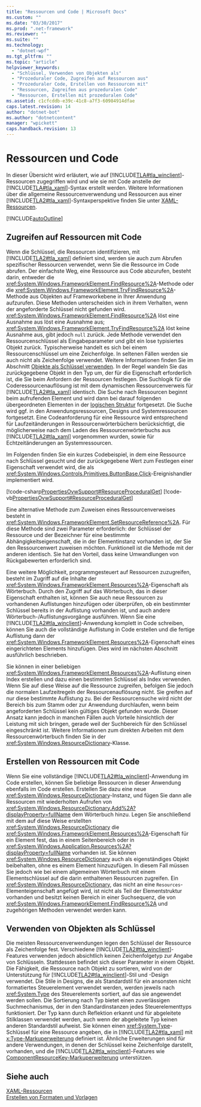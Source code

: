 ```yaml
---
title: "Ressourcen und Code | Microsoft Docs"
ms.custom: ""
ms.date: "03/30/2017"
ms.prod: ".net-framework"
ms.reviewer: ""
ms.suite: ""
ms.technology: 
  - "dotnet-wpf"
ms.tgt_pltfrm: ""
ms.topic: "article"
helpviewer_keywords: 
  - "Schlüssel, Verwenden von Objekten als"
  - "Prozeduraler Code, Zugreifen auf Ressourcen aus"
  - "Prozeduraler Code, Erstellen von Ressourcen mit"
  - "Ressourcen, Zugreifen aus prozeduralen Code"
  - "Ressourcen, Erstellen mit prozeduralen Code"
ms.assetid: c1cfcddb-e39c-41c8-a7f3-60984914dfae
caps.latest.revision: 14
author: "dotnet-bot"
ms.author: "dotnetcontent"
manager: "wpickett"
caps.handback.revision: 13
---
```

# Ressourcen und Code
In dieser Übersicht wird erläutert, wie auf [!INCLUDE[TLA#tla_winclient](../../../../includes/tlasharptla-winclient-md.md)]\-Ressourcen zugegriffen wird und wie sie mit Code anstelle der [!INCLUDE[TLA#tla_xaml](../../../../includes/tlasharptla-xaml-md.md)]\-Syntax erstellt werden.  Weitere Informationen über die allgemeine Ressourcenverwendung und Ressourcen aus einer [!INCLUDE[TLA2#tla_xaml](../../../../includes/tla2sharptla-xaml-md.md)]\-Syntaxperspektive finden Sie unter [XAML\-Ressourcen](../../../../docs/framework/wpf/advanced/xaml-resources.md).  
  
 [!INCLUDE[autoOutline](../Token/autoOutline_md.md)]  
  
<a name="accessing"></a>   
## Zugreifen auf Ressourcen mit Code  
 Wenn die Schlüssel, die Ressourcen identifizieren, mit [!INCLUDE[TLA2#tla_xaml](../../../../includes/tla2sharptla-xaml-md.md)] definiert sind, werden sie auch zum Abrufen spezifischer Ressourcen verwendet, wenn Sie die Ressource im Code abrufen.  Der einfachste Weg, eine Ressource aus Code abzurufen, besteht darin, entweder die <xref:System.Windows.FrameworkElement.FindResource%2A>\-Methode oder die <xref:System.Windows.FrameworkElement.TryFindResource%2A>\-Methode aus Objekten auf Frameworkebene in Ihrer Anwendung aufzurufen.  Diese Methoden unterscheiden sich in ihrem Verhalten, wenn der angeforderte Schlüssel nicht gefunden wird.  <xref:System.Windows.FrameworkElement.FindResource%2A> löst eine Ausnahme aus löst eine Ausnahme aus; <xref:System.Windows.FrameworkElement.TryFindResource%2A> löst keine Ausnahme aus, gibt jedoch `null` zurück.  Jede Methode verwendet den Ressourcenschlüssel als Eingabeparameter und gibt ein lose typisiertes Objekt zurück.  Typischerweise handelt es sich bei einem Ressourcenschlüssel um eine Zeichenfolge. In seltenen Fällen werden sie auch nicht als Zeichenfolge verwendet. Weitere Informationen finden Sie im Abschnitt [Objekte als Schlüssel verwenden](#objectaskey).  In der Regel wandeln Sie das zurückgegebene Objekt in den Typ um, der für die Eigenschaft erforderlich ist, die Sie beim Anfordern der Ressourcen festlegen.  Die Suchlogik für die Coderessourcenauflösung ist mit dem dynamischen Ressourcenverweis für [!INCLUDE[TLA2#tla_xaml](../../../../includes/tla2sharptla-xaml-md.md)] identisch.  Die Suche nach Ressourcen beginnt beim aufrufenden Element und wird dann bei darauf folgenden übergeordneten Elementen in der [logischen Struktur](GTMT) fortgesetzt.  Die Suche wird ggf. in den Anwendungsressourcen, Designs und Systemressourcen fortgesetzt.  Eine Codeanforderung für eine Ressource wird entsprechend für Laufzeitänderungen in Ressourcenwörterbüchern berücksichtigt, die möglicherweise nach dem Laden des Ressourcenwörterbuchs aus [!INCLUDE[TLA2#tla_xaml](../../../../includes/tla2sharptla-xaml-md.md)] vorgenommen wurden, sowie für Echtzeitänderungen an Systemressourcen.  
  
 Im Folgenden finden Sie ein kurzes Codebeispiel, in dem eine Ressource nach Schlüssel gesucht und der zurückgegebene Wert zum Festlegen einer Eigenschaft verwendet wird, die als <xref:System.Windows.Controls.Primitives.ButtonBase.Click>\-Ereignishandler implementiert wird.  
  
 [!code-csharp[PropertiesOvwSupport#ResourceProceduralGet](../../../../samples/snippets/csharp/VS_Snippets_Wpf/PropertiesOvwSupport/CSharp/page3.xaml.cs#resourceproceduralget)]
 [!code-vb[PropertiesOvwSupport#ResourceProceduralGet](../../../../samples/snippets/visualbasic/VS_Snippets_Wpf/PropertiesOvwSupport/visualbasic/page3.xaml.vb#resourceproceduralget)]  
  
 Eine alternative Methode zum Zuweisen eines Ressourcenverweises besteht in <xref:System.Windows.FrameworkElement.SetResourceReference%2A>.  Für diese Methode sind zwei Parameter erforderlich: der Schlüssel der Ressource und der Bezeichner für eine bestimmte Abhängigkeitseigenschaft, die in der Elementinstanz vorhanden ist, der Sie den Ressourcenwert zuweisen möchten.  Funktionell ist die Methode mit der anderen identisch. Sie hat den Vorteil, dass keine Umwandlungen von Rückgabewerten erforderlich sind.  
  
 Eine weitere Möglichkeit, programmgesteuert auf Ressourcen zuzugreifen, besteht im Zugriff auf die Inhalte der <xref:System.Windows.FrameworkElement.Resources%2A>\-Eigenschaft als Wörterbuch.  Durch den Zugriff auf das Wörterbuch, das in dieser Eigenschaft enthalten ist, können Sie auch neue Ressourcen zu vorhandenen Auflistungen hinzufügen oder überprüfen, ob ein bestimmter Schlüssel bereits in der Auflistung vorhanden ist, und auch andere Wörterbuch\-\/Auflistungsvorgänge ausführen.  Wenn Sie eine [!INCLUDE[TLA2#tla_winclient](../../../../includes/tla2sharptla-winclient-md.md)]\-Anwendung komplett in Code schreiben, können Sie auch die vollständige Auflistung in Code erstellen und die fertige Auflistung dann der <xref:System.Windows.FrameworkElement.Resources%2A>\-Eigenschaft eines eingerichteten Elements hinzufügen.  Dies wird im nächsten Abschnitt ausführlich beschrieben.  
  
 Sie können in einer beliebigen <xref:System.Windows.FrameworkElement.Resources%2A>\-Auflistung einen Index erstellen und dazu einen bestimmten Schlüssel als Index verwenden. Wenn Sie auf diese Weise auf die Ressource zugreifen, befolgen Sie jedoch die normalen Laufzeitregeln der Ressourcenauflösung nicht.  Sie greifen auf nur diese bestimmte Auflistung zu.  Bei der Ressourcensuche wird nicht der Bereich bis zum Stamm oder zur Anwendung durchlaufen, wenn beim angeforderten Schlüssel kein gültiges Objekt gefunden wurde.  Dieser Ansatz kann jedoch in manchen Fällen auch Vorteile hinsichtlich der Leistung mit sich bringen, gerade weil der Suchbereich für den Schlüssel eingeschränkt ist.  Weitere Informationen zum direkten Arbeiten mit dem Ressourcenwörterbuch finden Sie in der <xref:System.Windows.ResourceDictionary>\-Klasse.  
  
<a name="creating"></a>   
## Erstellen von Ressourcen mit Code  
 Wenn Sie eine vollständige [!INCLUDE[TLA2#tla_winclient](../../../../includes/tla2sharptla-winclient-md.md)]\-Anwendung im Code erstellen, können Sie beliebige Ressourcen in dieser Anwendung ebenfalls im Code erstellen.  Erstellen Sie dazu eine neue <xref:System.Windows.ResourceDictionary>\-Instanz, und fügen Sie dann alle Ressourcen mit wiederholten Aufrufen von <xref:System.Windows.ResourceDictionary.Add%2A?displayProperty=fullName> dem Wörterbuch hinzu.  Legen Sie anschließend mit dem auf diese Weise erstellten <xref:System.Windows.ResourceDictionary> die <xref:System.Windows.FrameworkElement.Resources%2A>\-Eigenschaft für ein Element fest, das in einem Seitenbereich oder in <xref:System.Windows.Application.Resources%2A?displayProperty=fullName> vorhanden ist.  Sie können <xref:System.Windows.ResourceDictionary> auch als eigenständiges Objekt beibehalten, ohne es einem Element hinzuzufügen.  In diesem Fall müssen Sie jedoch wie bei einem allgemeinen Wörterbuch mit einem Elementschlüssel auf die darin enthaltenen Ressourcen zugreifen.  Ein <xref:System.Windows.ResourceDictionary>, das nicht an eine `Resources`\-Elementeigenschaft angefügt wird, ist nicht als Teil der Elementstruktur vorhanden und besitzt keinen Bereich in einer Suchsequenz, die von <xref:System.Windows.FrameworkElement.FindResource%2A> und zugehörigen Methoden verwendet werden kann.  
  
<a name="objectaskey"></a>   
## Verwenden von Objekten als Schlüssel  
 Die meisten Ressourcenverwendungen legen den Schlüssel der Ressource als Zeichenfolge fest.  Verschiedene [!INCLUDE[TLA2#tla_winclient](../../../../includes/tla2sharptla-winclient-md.md)]\-Features verwenden jedoch absichtlich keinen Zeichenfolgetyp zur Angabe von Schlüsseln. Stattdessen befindet sich dieser Parameter in einem Objekt.  Die Fähigkeit, die Ressource nach Objekt zu sortieren, wird von der Unterstützung für [!INCLUDE[TLA2#tla_winclient](../../../../includes/tla2sharptla-winclient-md.md)]\-Stil und \-Design verwendet.  Die Stile in Designs, die als Standardstil für ein ansonsten nicht formatiertes Steuerelement verwendet werden, werden jeweils nach <xref:System.Type> des Steuerelements sortiert, auf das sie angewendet werden sollen.  Die Sortierung nach Typ bietet einen zuverlässigen Suchmechanismus, der in den Standardinstanzen jedes Steuerelementtyps funktioniert. Der Typ kann durch Reflektion erkannt und für abgeleitete Stilklassen verwendet werden, auch wenn der abgeleitete Typ keinen anderen Standardstil aufweist.  Sie können einen <xref:System.Type>\-Schlüssel für eine Ressource angeben, die in [!INCLUDE[TLA2#tla_xaml](../../../../includes/tla2sharptla-xaml-md.md)] mit [x:Type\-Markuperweiterung](../../../../docs/framework/xaml-services/x-type-markup-extension.md) definiert ist.  Ähnliche Erweiterungen sind für andere Verwendungen, in denen der Schlüssel keine Zeichenfolge darstellt, vorhanden, und die [!INCLUDE[TLA2#tla_winclient](../../../../includes/tla2sharptla-winclient-md.md)]\-Features wie [ComponentResourceKey\-Markuperweiterung](../../../../docs/framework/wpf/advanced/componentresourcekey-markup-extension.md) unterstützen.  
  
## Siehe auch  
 [XAML\-Ressourcen](../../../../docs/framework/wpf/advanced/xaml-resources.md)   
 [Erstellen von Formaten und Vorlagen](../../../../docs/framework/wpf/controls/styling-and-templating.md)